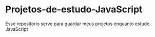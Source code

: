 # Projetos-de-estudo-JavaScript
Esse repositorio serve para guardar meus projetos enquanto estudo JavaScript
